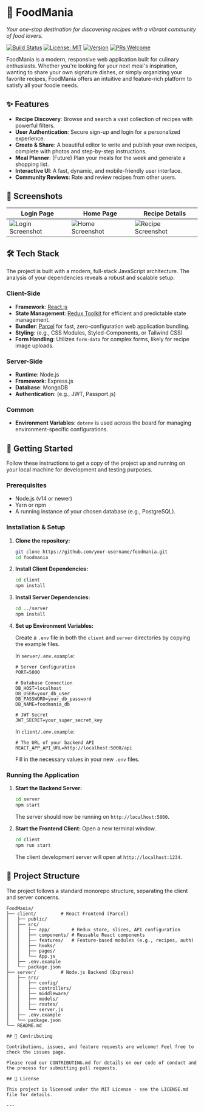 # 🍔 FoodMania

_Your one-stop destination for discovering recipes with a vibrant community of food lovers._

[![Build Status](https://img.shields.io/travis/com/your-username/foodmania.svg?style=flat-square)](https://travis-ci.com/your-username/foodmania)
[![License: MIT](https://img.shields.io/badge/License-MIT-yellow.svg?style=flat-square)](https://opensource.org/licenses/MIT)
[![Version](https://img.shields.io/npm/v/your-package-name.svg?style=flat-square)](https://www.npmjs.com/package/your-package-name)
[![PRs Welcome](https://img.shields.io/badge/PRs-welcome-brightgreen.svg?style=flat-square)](http://makeapullrequest.com)

FoodMania is a modern, responsive web application built for culinary enthusiasts. Whether you're looking for your next meal's inspiration, wanting to share your own signature dishes, or simply organizing your favorite recipes, FoodMania offers an intuitive and feature-rich platform to satisfy all your foodie needs.


## ✨ Features

-   **Recipe Discovery**: Browse and search a vast collection of recipes with powerful filters.
-   **User Authentication**: Secure sign-up and login for a personalized experience.
-   **Create & Share**: A beautiful editor to write and publish your own recipes, complete with photos and step-by-step instructions.
-   **Meal Planner**: (Future) Plan your meals for the week and generate a shopping list.
-   **Interactive UI**: A fast, dynamic, and mobile-friendly user interface.
-   **Community Reviews**: Rate and review recipes from other users.

## 📸 Screenshots


| Login Page                                     | Home Page                                    | Recipe Details                                 |
| ---------------------------------------------- | -------------------------------------------- | ---------------------------------------------- |
| ![Login Screenshot](https://via.placeholder.com/400x250.png?text=Login+Page) | ![Home Screenshot](https://via.placeholder.com/400x250.png?text=Home+Page) | ![Recipe Screenshot](https://via.placeholder.com/400x250.png?text=Recipe+Page) |

## 🛠️ Tech Stack

The project is built with a modern, full-stack JavaScript architecture. The analysis of your dependencies reveals a robust and scalable setup:

### Client-Side
-   **Framework**: [React.js](https://reactjs.org/)
-   **State Management**: [Redux Toolkit](https://redux-toolkit.js.org/) for efficient and predictable state management.
-   **Bundler**: [Parcel](https://parceljs.org/) for fast, zero-configuration web application bundling.
-   **Styling**: (e.g., CSS Modules, Styled-Components, or Tailwind CSS)
-   **Form Handling**: Utilizes `form-data` for complex forms, likely for recipe image uploads.

### Server-Side 
-   **Runtime**: Node.js
-   **Framework**: Express.js
-   **Database**: MongoDB
-   **Authentication**: (e.g., JWT, Passport.js)

### Common
-   **Environment Variables**: `dotenv` is used across the board for managing environment-specific configurations.

## 🚀 Getting Started

Follow these instructions to get a copy of the project up and running on your local machine for development and testing purposes.

### Prerequisites

-   Node.js (v14 or newer)
-   Yarn or npm
-   A running instance of your chosen database (e.g., PostgreSQL).

### Installation & Setup

1.  **Clone the repository:**
    ```sh
    git clone https://github.com/your-username/foodmania.git
    cd foodmania
    ```

2.  **Install Client Dependencies:**
    ```sh
    cd client
    npm install
    ```

3.  **Install Server Dependencies:**
    ```sh
    cd ../server
    npm install
    ```

4.  **Set up Environment Variables:**

    Create a `.env` file in both the `client` and `server` directories by copying the example files.

    In `server/.env.example`:
    ```env
    # Server Configuration
    PORT=5000

    # Database Connection
    DB_HOST=localhost
    DB_USER=your_db_user
    DB_PASSWORD=your_db_password
    DB_NAME=foodmania_db

    # JWT Secret
    JWT_SECRET=your_super_secret_key
    ```

    In `client/.env.example`:
    ```env
    # The URL of your backend API
    REACT_APP_API_URL=http://localhost:5000/api
    ```
    Fill in the necessary values in your new `.env` files.

### Running the Application

1.  **Start the Backend Server:**
    ```sh
    cd server
    npm start
    ```
    The server should now be running on `http://localhost:5000`.

2.  **Start the Frontend Client:**
    Open a new terminal window.
    ```sh
    cd client
    npm run start
    ```
    The client development server will open at `http://localhost:1234`.

## 📁 Project Structure

The project follows a standard monorepo structure, separating the client and server concerns.

```
FoodMania/
├── client/         # React Frontend (Parcel)
│   ├── public/
│   ├── src/
│   │   ├── app/        # Redux store, slices, API configuration
│   │   ├── components/ # Reusable React components
│   │   ├── features/   # Feature-based modules (e.g., recipes, auth)
│   │   ├── hooks/
│   │   ├── pages/
│   │   └── App.js
│   ├── .env.example
│   └── package.json
├── server/         # Node.js Backend (Express)
│   ├── src/
│   │   ├── config/
│   │   ├── controllers/
│   │   ├── middleware/
│   │   ├── models/
│   │   ├── routes/
│   │   └── server.js
│   ├── .env.example
│   └── package.json
└── README.md

## 🤝 Contributing

Contributions, issues, and feature requests are welcome! Feel free to check the issues page.

Please read our CONTRIBUTING.md for details on our code of conduct and the process for submitting pull requests.

## 📝 License

This project is licensed under the MIT License - see the LICENSE.md file for details.

---

```
